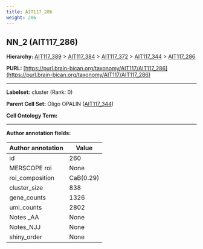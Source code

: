 ```yaml
---
title: AIT117_286
weight: 286
---
```

## NN_2 (AIT117_286)
<b>Hierarchy: </b>
[AIT117_389](../AIT117_389) >
[AIT117_384](../AIT117_384) >
[AIT117_372](../AIT117_372) >
[AIT117_344](../AIT117_344) >
[AIT117_286](../AIT117_286)

**PURL:** [https://purl.brain-bican.org/taxonomy/AIT117/AIT117_286](https://purl.brain-bican.org/taxonomy/AIT117/AIT117_286)

---


**Labelset:** cluster (Rank: 0)

**Parent Cell Set:** Oligo OPALIN ([AIT117_344](../AIT117_344))



**Cell Ontology Term:** 

[MARKER GENES.]: #


---

[TRANSFERRED ANNOTATIONS.]: #


[AUTHOR ANNOTATION FIELDS.]: #


**Author annotation fields:**

| Author annotation | Value |
|-------------------|-------|
|id|260|
|MERSCOPE roi|None|
|roi_composition|CaB(0.29) | STH(0.23) | CaH(0.2) | PuR(0.09) | NAC(0.09) | SN-VTA(0.07)|
|cluster_size|838|
|gene_counts|1326|
|umi_counts|2802|
|Notes _AA|None|
|Notes_NJJ|None|
|shiny_order|None|
